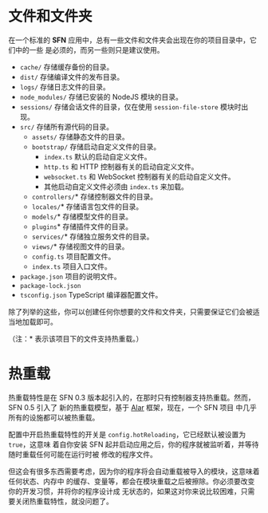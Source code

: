 <!-- title: 结构预览; order: 2 -->
# 文件和文件夹

在一个标准的 **SFN** 应用中，总有一些文件和文件夹会出现在你的项目目录中，它们中的一些
是必须的，而另一些则只是建议使用。

- `cache/` 存储缓存备份的目录。
- `dist/` 存储编译文件的发布目录。
- `logs/` 存储日志文件的目录。
- `node_modules/` 存储已安装的 NodeJS 模块的目录。
- `sessions/` 存储会话文件的目录，仅在使用 `session-file-store` 模块时出现。
- `src/` 存储所有源代码的目录。
    - `assets/` 存储静态文件的目录。
    - `bootstrap/` 存储启动自定义文件的目录。
        - `index.ts` 默认的启动自定义文件。
        - `http.ts` 和 HTTP 控制器有关的启动自定义文件。
        - `websocket.ts`  和 WebSocket 控制器有关的启动自定义文件。
        - 其他启动自定义文件必须由 `index.ts` 来加载。
    - `controllers/`* 存储控制器文件的目录。
    - `locales/`* 存储语言包文件的目录。
    - `models/`* 存储模型文件的目录。
    - `plugins`* 存储插件文件的目录。
    - `services/`* 存储独立服务文件的目录。
    - `views/`* 存储视图文件的目录。
    - `config.ts` 项目配置文件。
    - `index.ts` 项目入口文件。
- `package.json` 项目的说明文件。
- `package-lock.json`
- `tsconfig.json` TypeScript 编译器配置文件。

除了列举的这些，你可以创建任何你想要的文件和文件夹，只需要保证它们会被适当地加载即可。

（注：* 表示该项目下的文件支持热重载。）

# 热重载

热重载特性是在 SFN 0.3 版本起引入的，在那时只有控制器支持热重载。然而，SFN 0.5 引入了
新的热重载模型，基于 [Alar](https://github.com/hyurl/alar) 框架，现在，一个 SFN 项目
中几乎所有的设施都可以被热重载。

配置中开启热重载特性的开关是 `config.hotReloading`，它已经默认被设置为 `true`，这意味
着自你安装 SFN 起并启动应用之后，你的程序就被监听着，并等待随时重载任何可能在运行时被
修改的程序文件。

但这会有很多东西需要考虑，因为你的程序将会自动重载被导入的模块，这意味着任何状态、内存中
的缓存、变量等，都会在模块重载之后被擦除。你必须要改变你的开发习惯，并将你的程序设计成
无状态的，如果这对你来说比较困难，只需要关闭热重载特性，就没问题了。